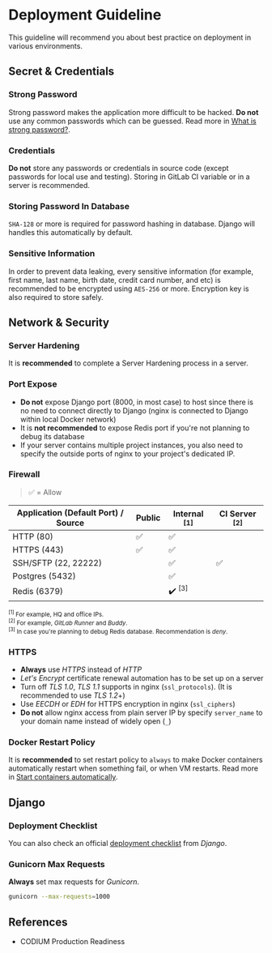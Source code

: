 # Deployment Guideline

This guideline will recommend you about best practice on deployment in various environments.

## Secret & Credentials

### Strong Password

Strong password makes the application more difficult to be hacked.
**Do not** use any common passwords which can be guessed.
Read more in [What is strong password?](https://searchenterprisedesktop.techtarget.com/definition/strong-password).

### Credentials

**Do not** store any passwords or credentials in source code (except passwords for local use and testing).
Storing in GitLab CI variable or in a server is recommended.

### Storing Password In Database

`SHA-128` or more is required for password hashing in database. Django will handles this automatically by default.

### Sensitive Information

In order to prevent data leaking, every sensitive information (for example, first name, last name, birth date, credit card number, and etc) is recommended to be encrypted using `AES-256` or more. Encryption key is also required to store safely.

## Network & Security

### Server Hardening

It is **recommended** to complete a Server Hardening process in a server.

### Port Expose

- **Do not** expose Django port (8000, in most case) to host since there is no need to connect directly to Django (nginx is connected to Django within local Docker network)
- It is **not recommended** to expose Redis port if you're not planning to debug its database
- If your server contains multiple project instances, you also need to specify the outside ports of nginx to your project's dedicated IP.

### Firewall

> :white_check_mark:  = Allow

| Application (Default Port) / Source | Public | Internal <sup>[1]</sup> | CI Server <sup>[2]</sup> |
| ------------- | ------ | ----------------------- | ------------------------ |
| HTTP (80) | :white_check_mark: | :white_check_mark: | |
| HTTPS (443) | :white_check_mark: | :white_check_mark: | |
| SSH/SFTP (22, 22222) | | :white_check_mark: | :white_check_mark: |
| Postgres (5432) | | :white_check_mark: | |
| Redis (6379) | | :heavy_check_mark: <sup>[3]</sup> | |

<small>

<sup>[1]</sup> For example, HQ and office IPs.  
<sup>[2]</sup> For example, _GitLab Runner_ and _Buddy_.  
<sup>[3]</sup> In case you're planning to debug Redis database. Recommendation is _deny_.  

</small>

### HTTPS

- **Always** use _HTTPS_ instead of _HTTP_
- _Let's Encrypt_ certificate renewal automation has to be set up on a server
- Turn off _TLS 1.0_, _TLS 1.1_ supports in nginx (`ssl_protocols`). (It is recommended to use _TLS 1.2_+)
- Use _EECDH_ or _EDH_ for HTTPS encryption in nginx (`ssl_ciphers`)
- **Do not** allow nginx access from plain server IP by specify `server_name` to your domain name instead of widely open (`_`)

### Docker Restart Policy

It is **recommended** to set restart policy to `always` to make Docker containers automatically restart when something fail, or when VM restarts. Read more in [Start containers automatically](https://docs.docker.com/config/containers/start-containers-automatically/).

## Django

### Deployment Checklist

You can also check an official [deployment checklist](https://docs.djangoproject.com/en/3.2/howto/deployment/checklist/) from _Django_.

### Gunicorn Max Requests

**Always** set max requests for _Gunicorn_.

```bash
gunicorn --max-requests=1000
```

## References

- CODIUM Production Readiness
